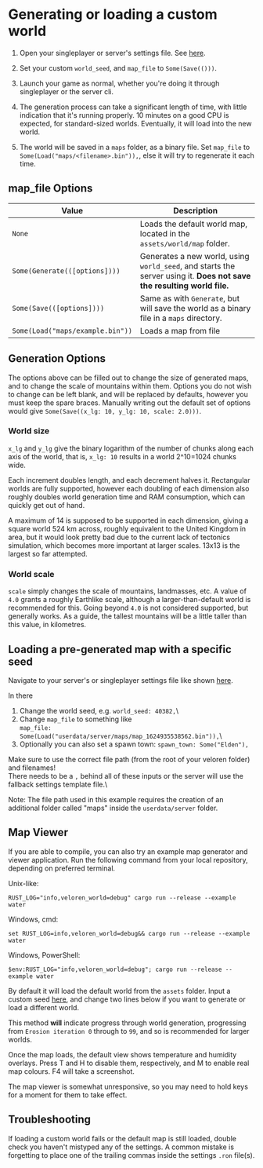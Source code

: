 # Generating or loading a custom world

1. Open your singleplayer or server's settings file. See [here](userdata-folder-structure.md).

2. Set your custom `world_seed`, and `map_file` to `Some(Save(()))`.

3. Launch your game as normal, whether you're doing it through singleplayer or the server cli.

4. The generation process can take a significant length of time, with little indication that it's running properly. 10 minutes on a good CPU is expected, for standard-sized worlds. Eventually, it will load into the new world.

5. The world will be saved in a `maps` folder, as a binary file. Set `map_file` to `Some(Load("maps/<filename>.bin")),`, else it will try to regenerate it each time.

## map\_file Options

| Value                            | Description                                                                                                            |
| -------------------------------- | ---------------------------------------------------------------------------------------------------------------------- |
| `None`                           | Loads the default world map, located in the `assets/world/map` folder.                                                 |
| `Some(Generate(([options])))`    | Generates a new world, using `world_seed`, and starts the server using it. **Does not save the resulting world file.** |
| `Some(Save(([options])))`        | Same as with `Generate`, but will save the world as a binary file in a `maps` directory.                               |
| `Some(Load("maps/example.bin"))` | Loads a map from file                                                                                                  |

## Generation Options

The options above can be filled out to change the size of generated maps, and to change the scale of mountains within them. Options you do not wish to change can be left blank, and will be replaced by defaults, however you must keep the spare braces. Manually writing out the default set of options would give `Some(Save((x_lg: 10, y_lg: 10, scale: 2.0)))`.

### World size

`x_lg` and `y_lg` give the binary logarithm of the number of chunks along each axis of the world, that is, `x_lg: 10` results in a world 2^10=1024 chunks wide.

Each increment doubles length, and each decrement halves it. Rectangular worlds are fully supported, however each doubling of each dimension also roughly doubles world generation time and RAM consumption, which can quickly get out of hand.

A maximum of 14 is supposed to be supported in each dimension, giving a square world 524 km across, roughly equivalent to the United Kingdom in area, but it would look pretty bad due to the current lack of tectonics simulation, which becomes more important at larger scales. 13x13 is the largest so far attempted.

### World scale

`scale` simply changes the scale of mountains, landmasses, etc. A value of `4.0` grants a roughly Earthlike scale, although a larger-than-default world is recommended for this. Going beyond `4.0` is not considered supported, but generally works. As a guide, the tallest mountains will be a little taller than this value, in kilometres.

## Loading a pre-generated map with a specific seed

Navigate to your server's or singleplayer settings file like shown [here](userdata-folder-structure.md).

In there

1. Change the world seed, e.g. `world_seed: 40382,`\
2. Change `map_file` to something like\
`map_file: Some(Load("userdata/server/maps/map_1624935538562.bin")),`\
3. Optionally you can also set a spawn town: `spawn_town: Some("Elden"),`

Make sure to use the correct file path (from the root of your veloren folder) and filenames!\
There needs to be a `,` behind all of these inputs or the server will use the fallback settings template file.\

Note: The file path used in this example requires the creation of an additional folder called "maps" inside the `userdata/server` folder.

## Map Viewer

If you are able to compile, you can also try an example map generator and viewer application. Run the following command from your local repository, depending on preferred terminal.

Unix-like:

`RUST_LOG="info,veloren_world=debug" cargo run --release --example water`

Windows, cmd:

`set RUST_LOG=info,veloren_world=debug&& cargo run --release --example water`

Windows, PowerShell:

`$env:RUST_LOG="info,veloren_world=debug"; cargo run --release --example water`

By default it will load the default world from the `assets` folder. Input a custom seed [here](https://gitlab.com/veloren/veloren/-/blob/34c3bab6ad5046b059f824b94118cbe657f6c286/world/examples/water.rs#L42), and change two lines below if you want to generate or load a different world.

This method **will** indicate progress through world generation, progressing from `Erosion iteration 0` through to `99`, and so is recommended for larger worlds.

Once the map loads, the default view shows temperature and humidity overlays. Press T and H to disable them, respectively, and M to enable real map colours. F4 will take a screenshot.

The map viewer is somewhat unresponsive, so you may need to hold keys for a moment for them to take effect.

## Troubleshooting

If loading a custom world fails or the default map is still loaded, double check you haven't mistyped any of the settings. A common mistake is forgetting to place one of the trailing commas inside the settings `.ron` file(s).
